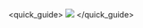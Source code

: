 <quick_guide>
![](http://static.energysistem.com/images/manuals/42652/566950e4dad0e.jpg)
</quick_guide>
